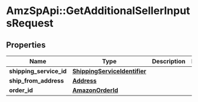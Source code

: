 # AmzSpApi::GetAdditionalSellerInputsRequest

## Properties
Name | Type | Description | Notes
------------ | ------------- | ------------- | -------------
**shipping_service_id** | [**ShippingServiceIdentifier**](ShippingServiceIdentifier.md) |  | 
**ship_from_address** | [**Address**](Address.md) |  | 
**order_id** | [**AmazonOrderId**](AmazonOrderId.md) |  | 

